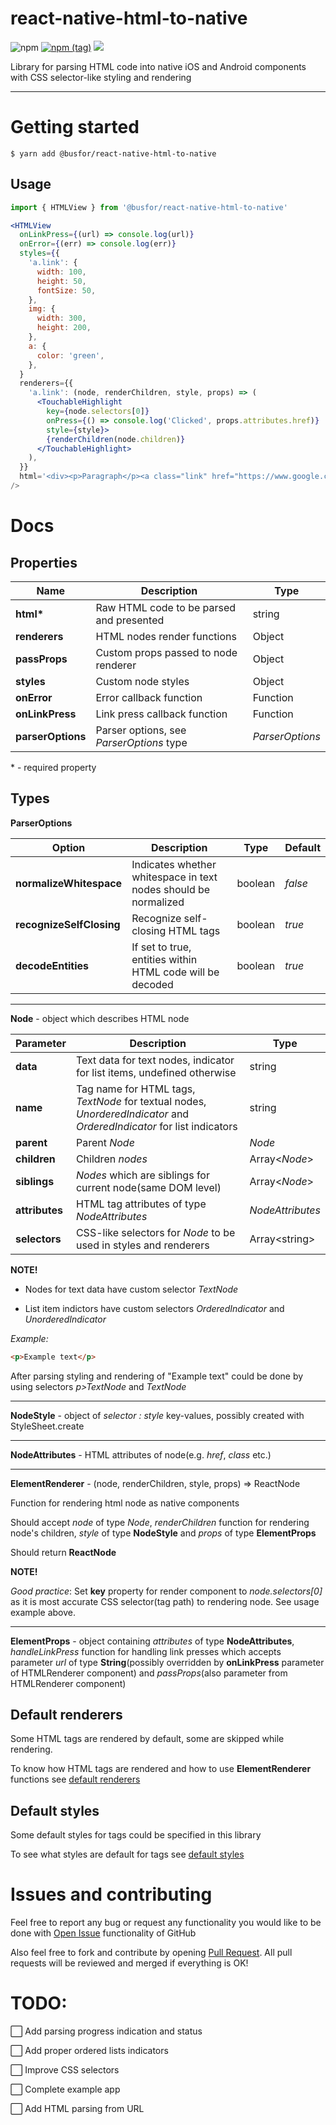 # react-native-html-to-native

![npm](https://img.shields.io/npm/dw/@busfor/react-native-html-to-native?style=for-the-badge)
[![npm (tag)](https://img.shields.io/npm/v/@busfor/react-native-html-to-native/latest?style=for-the-badge)](https://www.npmjs.com/package/@busfor/react-native-html-to-native)
![](https://img.shields.io/npm/types/typescript?style=for-the-badge)

Library for parsing HTML code into native iOS and Android components with CSS selector-like styling and rendering

---

# Getting started

`$ yarn add @busfor/react-native-html-to-native`

## Usage

```javascript
import { HTMLView } from '@busfor/react-native-html-to-native'
```

```jsx
<HTMLView
  onLinkPress={(url) => console.log(url)}
  onError={(err) => console.log(err)}
  styles={{
    'a.link': {
      width: 100,
      height: 50,
      fontSize: 50,
    },
    img: {
      width: 300,
      height: 200,
    },
    a: {
      color: 'green',
    },
  }
  renderers={{
    'a.link': (node, renderChildren, style, props) => (
      <TouchableHighlight
        key={node.selectors[0]}
        onPress={() => console.log('Clicked', props.attributes.href)}
        style={style}>
        {renderChildren(node.children)}
      </TouchableHighlight>
    ),
  }}
  html='<div><p>Paragraph</p><a class="link" href="https://www.google.com/">Link</a><img src="https://miro.medium.com/max/1200/1*mk1-6aYaf_Bes1E3Imhc0A.jpeg"/>'
/>
```

# Docs

## Properties

| Name              | Description                              | Type            |
| ----------------- | ---------------------------------------- | --------------- |
| **html\***        | Raw HTML code to be parsed and presented | string          |
| **renderers**     | HTML nodes render functions              | Object          |
| **passProps**     | Custom props passed to node renderer     | Object          |
| **styles**        | Custom node styles                       | Object          |
| **onError**       | Error callback function                  | Function        |
| **onLinkPress**   | Link press callback function             | Function        |
| **parserOptions** | Parser options, see _ParserOptions_ type | _ParserOptions_ |

\* - required property

## Types

**ParserOptions**

| Option                   | Description                                                     | Type    | Default |
| ------------------------ | --------------------------------------------------------------- | ------- | ------- |
| **normalizeWhitespace**  | Indicates whether whitespace in text nodes should be normalized | boolean | _false_ |
| **recognizeSelfClosing** | Recognize self-closing HTML tags                                | boolean | _true_  |
| **decodeEntities**       | If set to true, entities within HTML code will be decoded       | boolean | _true_  |

---

**Node** - object which describes HTML node

| Parameter      | Description                                                                                                           | Type             |
| -------------- | --------------------------------------------------------------------------------------------------------------------- | ---------------- |
| **data**       | Text data for text nodes, indicator for list items, undefined otherwise                                               | string           |
| **name**       | Tag name for HTML tags, _TextNode_ for textual nodes, _UnorderedIndicator_ and _OrderedIndicator_ for list indicators | string           |
| **parent**     | Parent _Node_                                                                                                         | _Node_           |
| **children**   | Children _nodes_                                                                                                      | Array<_Node_>    |
| **siblings**   | _Nodes_ which are siblings for current node(same DOM level)                                                           | Array<_Node_>    |
| **attributes** | HTML tag attributes of type _NodeAttributes_                                                                          | _NodeAttributes_ |
| **selectors**  | CSS-like selectors for _Node_ to be used in styles and renderers                                                      | Array\<string>   |

**NOTE!**

- Nodes for text data have custom selector _TextNode_

- List item indictors have custom selectors _OrderedIndicator_ and _UnorderedIndicator_

_Example:_

```html
<p>Example text</p>
```

After parsing styling and rendering of "Example text" could be done by using selectors _p>TextNode_ and _TextNode_

---

**NodeStyle** - object of _selector : style_ key-values, possibly created with StyleSheet.create

---

**NodeAttributes** - HTML attributes of node(e.g. _href_, _class_ etc.)

---

**ElementRenderer** - (node, renderChildren, style, props) => ReactNode

Function for rendering html node as native components

Should accept _node_ of type _Node_, _renderChildren_ function for rendering node's children, _style_ of type **NodeStyle** and _props_ of type **ElementProps**

Should return **ReactNode**

**NOTE!**

_Good practice_: Set **key** property for render component to _node.selectors[0]_ as it is most accurate CSS selector(tag path) to rendering node. See usage example above.

---

**ElementProps** - object containing _attributes_ of type **NodeAttributes**, _handleLinkPress_ function for handling link presses which accepts parameter _url_ of type **String**(possibly overridden by **onLinkPress** parameter of HTMLRenderer component) and _passProps_(also parameter from HTMLRenderer component)

## Default renderers

Some HTML tags are rendered by default, some are skipped while rendering.

To know how HTML tags are rendered and how to use **ElementRenderer** functions see [default renderers](src/defaults/renderers.tsx)

## Default styles

Some default styles for tags could be specified in this library

To see what styles are default for tags see [default styles](src/defaults/styles.ts)

# Issues and contributing

Feel free to report any bug or request any functionality you would like to be done with [Open Issue](https://github.com/busfor/react-native-html-to-native/issues/new) functionality of GitHub

Also feel free to fork and contribute by opening [Pull Request](https://github.com/busfor/react-native-html-to-native/compare). All pull requests will be reviewed and merged if everything is OK!

# TODO:

⬜️ Add parsing progress indication and status

⬜️ Add proper ordered lists indicators

⬜️ Improve CSS selectors

⬜️ Complete example app

⬜️ Add HTML parsing from URL
